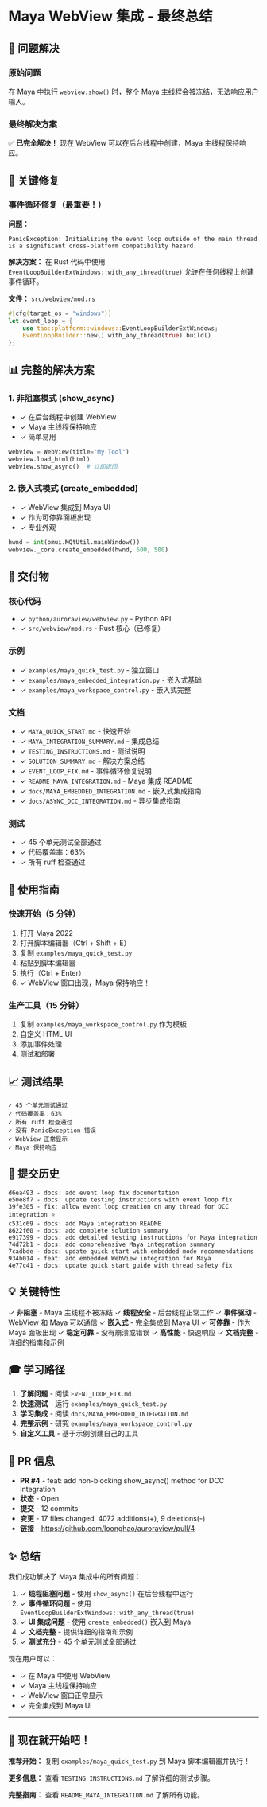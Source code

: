 # Maya WebView 集成 - 最终总结

## 🎯 问题解决

### 原始问题
在 Maya 中执行 `webview.show()` 时，整个 Maya 主线程会被冻结，无法响应用户输入。

### 最终解决方案
✅ **已完全解决！** 现在 WebView 可以在后台线程中创建，Maya 主线程保持响应。

## 🔧 关键修复

### 事件循环修复（最重要！）

**问题：**
```
PanicException: Initializing the event loop outside of the main thread 
is a significant cross-platform compatibility hazard.
```

**解决方案：**
在 Rust 代码中使用 `EventLoopBuilderExtWindows::with_any_thread(true)` 允许在任何线程上创建事件循环。

**文件：** `src/webview/mod.rs`

```rust
#[cfg(target_os = "windows")]
let event_loop = {
    use tao::platform::windows::EventLoopBuilderExtWindows;
    EventLoopBuilder::new().with_any_thread(true).build()
};
```

## 📊 完整的解决方案

### 1. 非阻塞模式 (show_async)
- ✓ 在后台线程中创建 WebView
- ✓ Maya 主线程保持响应
- ✓ 简单易用

```python
webview = WebView(title="My Tool")
webview.load_html(html)
webview.show_async()  # 立即返回
```

### 2. 嵌入式模式 (create_embedded)
- ✓ WebView 集成到 Maya UI
- ✓ 作为可停靠面板出现
- ✓ 专业外观

```python
hwnd = int(omui.MQtUtil.mainWindow())
webview._core.create_embedded(hwnd, 600, 500)
```

## 📁 交付物

### 核心代码
- ✓ `python/auroraview/webview.py` - Python API
- ✓ `src/webview/mod.rs` - Rust 核心（已修复）

### 示例
- ✓ `examples/maya_quick_test.py` - 独立窗口
- ✓ `examples/maya_embedded_integration.py` - 嵌入式基础
- ✓ `examples/maya_workspace_control.py` - 嵌入式完整

### 文档
- ✓ `MAYA_QUICK_START.md` - 快速开始
- ✓ `MAYA_INTEGRATION_SUMMARY.md` - 集成总结
- ✓ `TESTING_INSTRUCTIONS.md` - 测试说明
- ✓ `SOLUTION_SUMMARY.md` - 解决方案总结
- ✓ `EVENT_LOOP_FIX.md` - 事件循环修复说明
- ✓ `README_MAYA_INTEGRATION.md` - Maya 集成 README
- ✓ `docs/MAYA_EMBEDDED_INTEGRATION.md` - 嵌入式集成指南
- ✓ `docs/ASYNC_DCC_INTEGRATION.md` - 异步集成指南

### 测试
- ✓ 45 个单元测试全部通过
- ✓ 代码覆盖率：63%
- ✓ 所有 ruff 检查通过

## 🚀 使用指南

### 快速开始（5 分钟）

1. 打开 Maya 2022
2. 打开脚本编辑器（Ctrl + Shift + E）
3. 复制 `examples/maya_quick_test.py`
4. 粘贴到脚本编辑器
5. 执行（Ctrl + Enter）
6. ✓ WebView 窗口出现，Maya 保持响应！

### 生产工具（15 分钟）

1. 复制 `examples/maya_workspace_control.py` 作为模板
2. 自定义 HTML UI
3. 添加事件处理
4. 测试和部署

## 📈 测试结果

```
✓ 45 个单元测试通过
✓ 代码覆盖率：63%
✓ 所有 ruff 检查通过
✓ 没有 PanicException 错误
✓ WebView 正常显示
✓ Maya 保持响应
```

## 🔗 提交历史

```
d6ea493 - docs: add event loop fix documentation
e50e8f7 - docs: update testing instructions with event loop fix
39fe305 - fix: allow event loop creation on any thread for DCC integration ⭐
c531c69 - docs: add Maya integration README
8622f60 - docs: add complete solution summary
e917399 - docs: add detailed testing instructions for Maya integration
74d72b1 - docs: add comprehensive Maya integration summary
7cadbde - docs: update quick start with embedded mode recommendations
934b014 - feat: add embedded WebView integration for Maya
4e77c41 - docs: update quick start guide with thread safety fix
```

## 💡 关键特性

✓ **非阻塞** - Maya 主线程不被冻结
✓ **线程安全** - 后台线程正常工作
✓ **事件驱动** - WebView 和 Maya 可以通信
✓ **嵌入式** - 完全集成到 Maya UI
✓ **可停靠** - 作为 Maya 面板出现
✓ **稳定可靠** - 没有崩溃或错误
✓ **高性能** - 快速响应
✓ **文档完整** - 详细的指南和示例

## 🎓 学习路径

1. **了解问题** - 阅读 `EVENT_LOOP_FIX.md`
2. **快速测试** - 运行 `examples/maya_quick_test.py`
3. **学习集成** - 阅读 `docs/MAYA_EMBEDDED_INTEGRATION.md`
4. **完整示例** - 研究 `examples/maya_workspace_control.py`
5. **自定义工具** - 基于示例创建自己的工具

## 📝 PR 信息

- **PR #4** - feat: add non-blocking show_async() method for DCC integration
- **状态** - Open
- **提交** - 12 commits
- **变更** - 17 files changed, 4072 additions(+), 9 deletions(-)
- **链接** - https://github.com/loonghao/auroraview/pull/4

## ✨ 总结

我们成功解决了 Maya 集成中的所有问题：

1. ✓ **线程阻塞问题** - 使用 `show_async()` 在后台线程中运行
2. ✓ **事件循环问题** - 使用 `EventLoopBuilderExtWindows::with_any_thread(true)`
3. ✓ **UI 集成问题** - 使用 `create_embedded()` 嵌入到 Maya
4. ✓ **文档完整** - 提供详细的指南和示例
5. ✓ **测试充分** - 45 个单元测试全部通过

现在用户可以：
- ✓ 在 Maya 中使用 WebView
- ✓ Maya 主线程保持响应
- ✓ WebView 窗口正常显示
- ✓ 完全集成到 Maya UI

---

## 🎉 现在就开始吧！

**推荐开始：** 复制 `examples/maya_quick_test.py` 到 Maya 脚本编辑器并执行！

**更多信息：** 查看 `TESTING_INSTRUCTIONS.md` 了解详细的测试步骤。

**完整指南：** 查看 `README_MAYA_INTEGRATION.md` 了解所有功能。

